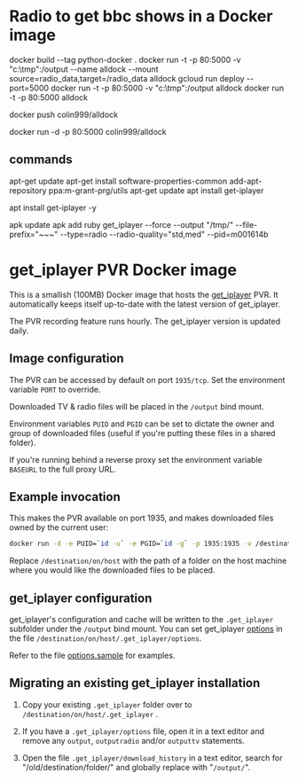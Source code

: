 # Radio to get bbc shows in a Docker image

docker build --tag python-docker .
docker run -t  -p 80:5000 -v "c:\tmp":/output --name alldock --mount source=radio_data,target=/radio_data alldock
gcloud run deploy --port=5000
docker run -t  -p 80:5000 -v "c:\tmp":/output alldock
docker run -t  -p 80:5000  alldock

docker push colin999/alldock

docker run -d  -p 80:5000 colin999/alldock


## commands
apt-get update
apt-get install software-properties-common
add-apt-repository ppa:m-grant-prg/utils
apt-get update
apt install get-iplayer


apt install get-iplayer -y



apk update
apk add ruby
get_iplayer --force --output "/tmp/"    --file-prefix="<firstbcastdate>~<nameshort>~<episode>~<pid>" --type=radio --radio-quality="std,med" --pid=m001614b




# get_iplayer PVR Docker image

This is a smallish (100MB) Docker image that hosts the [get_iplayer](https://github.com/get-iplayer/get_iplayer/wiki) PVR. It automatically keeps itself up-to-date with the latest version of get_iplayer.

The PVR recording feature runs hourly. The get_iplayer version is updated daily.

## Image configuration

The PVR can be accessed by default on port `1935/tcp`. Set the environment variable `PORT` to override.

Downloaded TV & radio files will be placed in the `/output` bind mount.

Environment variables `PUID` and `PGID` can be set to dictate the owner and group of downloaded files (useful if you're putting these files in a shared folder).

If you're running behind a reverse proxy set the environment variable `BASEURL` to the full proxy URL.

## Example invocation

This makes the PVR available on port 1935, and makes downloaded files owned by the current user:

```sh
docker run -d -e PUID=`id -u` -e PGID=`id -g` -p 1935:1935 -v /destination/on/host:/output marginal/get_iplayer:latest
```
Replace `/destination/on/host` with the path of a folder on the host machine where you would like the downloaded files to be placed.

## get_iplayer configuration

get_iplayer's configuration and cache will be written to the `.get_iplayer` subfolder under the `/output` bind mount. You can set get_iplayer [options](https://github.com/get-iplayer/get_iplayer/wiki/options) in the file `/destination/on/host/.get_iplayer/options`.

Refer to the file [options.sample](https://raw.githubusercontent.com/Marginal/docker-get_iplayer/master/options.sample) for examples.

## Migrating an existing get_iplayer installation

1. Copy your existing `.get_iplayer` folder over to `/destination/on/host/.get_iplayer` .

2. If you have a `.get_iplayer/options` file, open it in a text editor and remove any `output`, `outputradio` and/or `outputtv` statements.

3. Open the file `.get_iplayer/download_history` in a text editor, search for "/old/destination/folder/" and globally replace with "`/output/`".
